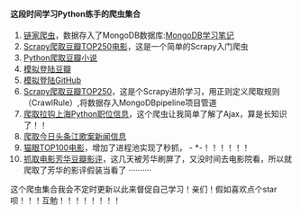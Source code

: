 #### 这段时间学习Python练手的爬虫集合

1. [链家爬虫](https://github.com/Family-TreeSY/SpiderList/tree/master/Lianjia)，数据存入了MongoDB数据库:[MongoDB学习笔记](https://family-treesy.github.io/2017/11/30/1.%20%E4%BB%80%E4%B9%88%E6%98%AFMongoDB%E6%95%B0%E6%8D%AE%E5%BA%93%EF%BC%9F/)
2. [Scrapy爬取豆瓣TOP250电影](https://github.com/Family-TreeSY/SpiderList/tree/master/douban_movie)，这是一个简单的Scrapy入门爬虫
3. [Python爬取豆瓣小说](https://github.com/Family-TreeSY/SpiderList/tree/master/douban_reading)
4. [模拟登陆豆瓣](https://github.com/Family-TreeSY/SpiderList/tree/master/login_douban)
5. [模拟登陆GitHub](https://github.com/Family-TreeSY/SpiderList/tree/master/login_github)
6. [Scrapy爬取豆瓣TOP250]()，这是个Scrapy进阶学习，用正则定义爬取规则（CrawlRule）,将数据存入MongoDBpipeline项目管道
7. [爬取拉钩上海Python职位信息](https://github.com/Family-TreeSY/SpiderList/blob/master/lagou/lagou_spider.py)，这个爬虫让我简单了解了Ajax，算是长知识了！！
8. [爬取今日头条江歌案新闻信息](https://github.com/Family-TreeSY/SpiderList/blob/master/toutiao/toutiao_spider.py)
9. [猫眼TOP100电影](https://github.com/Family-TreeSY/SpiderList/blob/master/MaoyanTop100/MaoyanTop100.py)，增加了进程池实现了秒抓， - *-！！！！！！
10. [抓取电影芳华豆瓣影评](https://github.com/Family-TreeSY/SpiderList/blob/master/douban_fanghua/fanghua_spider.py)，这几天被芳华刷屏了，又没时间去电影院看，所以就爬取了芳华的影评假装当看了 ··········




这个爬虫集合我会不定时更新以此来督促自己学习！亲们！假如喜欢点个star呗！！！互勉！！！！！！！！
